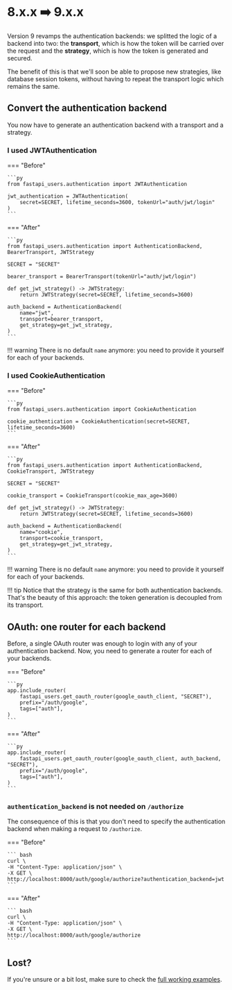 # 8.x.x ➡️ 9.x.x

Version 9 revamps the authentication backends: we splitted the logic of a backend into two: the **transport**, which is how the token will be carried over the request and the **strategy**, which is how the token is generated and secured.

The benefit of this is that we'll soon be able to propose new strategies, like database session tokens, without having to repeat the transport logic which remains the same.

## Convert the authentication backend

You now have to generate an authentication backend with a transport and a strategy.

### I used JWTAuthentication

=== "Before"

    ```py
    from fastapi_users.authentication import JWTAuthentication

    jwt_authentication = JWTAuthentication(
        secret=SECRET, lifetime_seconds=3600, tokenUrl="auth/jwt/login"
    )
    ```

=== "After"

    ```py
    from fastapi_users.authentication import AuthenticationBackend, BearerTransport, JWTStrategy

    SECRET = "SECRET"

    bearer_transport = BearerTransport(tokenUrl="auth/jwt/login")

    def get_jwt_strategy() -> JWTStrategy:
        return JWTStrategy(secret=SECRET, lifetime_seconds=3600)

    auth_backend = AuthenticationBackend(
        name="jwt",
        transport=bearer_transport,
        get_strategy=get_jwt_strategy,
    )
    ```

!!! warning
    There is no default `name` anymore: you need to provide it yourself for each of your backends.

### I used CookieAuthentication

=== "Before"

    ```py
    from fastapi_users.authentication import CookieAuthentication

    cookie_authentication = CookieAuthentication(secret=SECRET, lifetime_seconds=3600)
    ```

=== "After"

    ```py
    from fastapi_users.authentication import AuthenticationBackend, CookieTransport, JWTStrategy

    SECRET = "SECRET"

    cookie_transport = CookieTransport(cookie_max_age=3600)

    def get_jwt_strategy() -> JWTStrategy:
        return JWTStrategy(secret=SECRET, lifetime_seconds=3600)

    auth_backend = AuthenticationBackend(
        name="cookie",
        transport=cookie_transport,
        get_strategy=get_jwt_strategy,
    )
    ```

!!! warning
    There is no default `name` anymore: you need to provide it yourself for each of your backends.

!!! tip
    Notice that the strategy is the same for both authentication backends. That's the beauty of this approach: the token generation is decoupled from its transport.

## OAuth: one router for each backend

Before, a single OAuth router was enough to login with any of your authentication backend. Now, you need to generate a router for each of your backends.

=== "Before"

    ```py
    app.include_router(
        fastapi_users.get_oauth_router(google_oauth_client, "SECRET"),
        prefix="/auth/google",
        tags=["auth"],
    )
    ```

=== "After"

    ```py
    app.include_router(
        fastapi_users.get_oauth_router(google_oauth_client, auth_backend, "SECRET"),
        prefix="/auth/google",
        tags=["auth"],
    )
    ```

### `authentication_backend` is not needed on `/authorize`

The consequence of this is that you don't need to specify the authentication backend when making a request to `/authorize`.


=== "Before"

    ``` bash
    curl \
    -H "Content-Type: application/json" \
    -X GET \
    http://localhost:8000/auth/google/authorize?authentication_backend=jwt
    ```

=== "After"

    ``` bash
    curl \
    -H "Content-Type: application/json" \
    -X GET \
    http://localhost:8000/auth/google/authorize
    ```

## Lost?

If you're unsure or a bit lost, make sure to check the [full working examples](../configuration/full-example.md).
